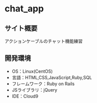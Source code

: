 # chat_app

## サイト概要
アクションケーブルのチャット機能練習

## 開発環境
- OS：Linux(CentOS)
- 言語：HTML,CSS,JavaScript,Ruby,SQL
- フレームワーク：Ruby on Rails
- JSライブラリ：jQuery
- IDE：Cloud9
